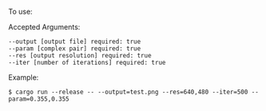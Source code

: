 To use:

Accepted Arguments:
        
    --output [output file] required: true
    --param [complex pair] required: true
    --res [output resolution] required: true
    --iter [number of iterations] required: true

Example:

    $ cargo run --release -- --output=test.png --res=640,480 --iter=500 --param=0.355,0.355
